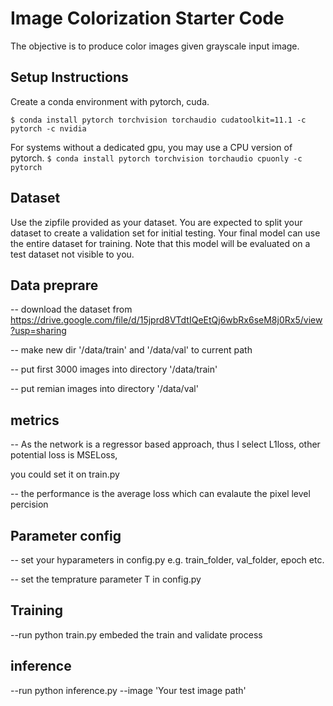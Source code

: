 # Image Colorization Starter Code
The objective is to produce color images given grayscale input image. 

## Setup Instructions
Create a conda environment with pytorch, cuda. 

`$ conda install pytorch torchvision torchaudio cudatoolkit=11.1 -c pytorch -c nvidia`

For systems without a dedicated gpu, you may use a CPU version of pytorch.
`$ conda install pytorch torchvision torchaudio cpuonly -c pytorch`

## Dataset
Use the zipfile provided as your dataset. You are expected to split your dataset to create a validation set for initial testing. Your final model can use the entire dataset for training. Note that this model will be evaluated on a test dataset not visible to you.

## Data preprare
-- download the dataset from https://drive.google.com/file/d/15jprd8VTdtIQeEtQj6wbRx6seM8j0Rx5/view?usp=sharing 

-- make new dir  '/data/train'  and  '/data/val' to current path

-- put first 3000 images into directory '/data/train' 

-- put remian images into directory '/data/val' 

## metrics
-- As the network is a regressor based approach, thus I select L1loss, other potential loss is MSELoss,

you could set it on train.py

-- the performance is the average loss which can evalaute the pixel level percision 
## Parameter config
-- set your hyparameters in config.py e.g. train_folder, val_folder, epoch etc.

-- set the temprature parameter T in config.py

## Training
--run python train.py embeded the train and validate process

## inference 
--run python inference.py --image 'Your test image path'
